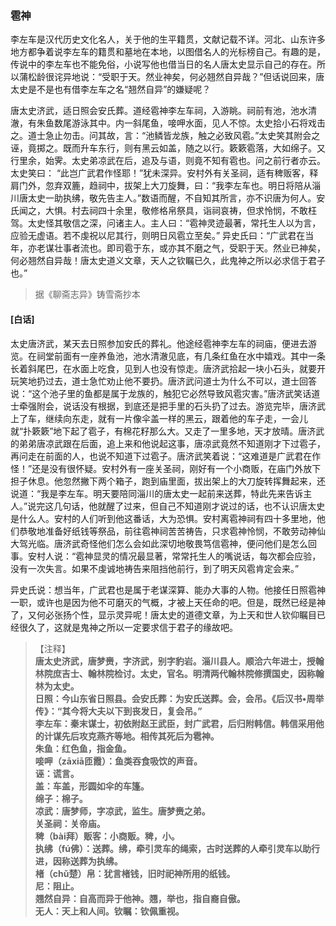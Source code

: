 <script type="text/javascript">
    var head = document.getElementsByTagName('head')[0];
    cssURL = '/public/liao.css';
    linkTag = document.createElement('link');
    linkTag.href = cssURL;
    linkTag.setAttribute('type','text/css');
    linkTag.setAttribute('rel','stylesheet');
    head.appendChild(linkTag);
</script>
### 雹神

李左车是汉代历史文化名人，关于他的生平籍贯，文献记载不详。河北、山东许多地方都争着说李左车的籍贯和墓地在本地，以图借名人的光标榜自己。有趣的是，传说中的李左车也不能免俗，小说写他也借当日的名人唐太史显示自己的存在。所以蒲松龄很诧异地说：“受职于天。然业神矣，何必翘然自异哉？”但话说回来，唐太史是不是也有借李左车之名“翘然自异”的嫌疑呢？

唐太史济武，适日照会安氏葬。道经雹神李左车祠，入游眺。祠前有池，池水清澈，有朱鱼数尾游泳其中。内一斜尾鱼，唼呷水面，见人不惊。太史拾小石将戏击之。道士急止勿击。问其故，言：“池鳞皆龙族，触之必致风雹。”太史笑其附会之诬，竟掷之。既而升车东行，则有黑云如盖，随之以行。簌簌雹落，大如绵子。又行里余，始霁。太史弟凉武在后，追及与语，则竟不知有雹也。问之前行者亦云。太史笑曰：
“此岂广武君作怪耶！”犹未深异。安村外有关圣祠，适有稗贩客，释肩门外，忽弃双簏，趋祠中，拔架上大刀旋舞，曰：“我李左车也。明日将陪从淄川唐太史一助执绋，敬先告主人。”数语而醒，不自知其所言，亦不识唐为何人。安氏闻之，大惧。村去祠四十余里，敬修格帛祭具，诣祠哀祷，但求怜悯，不敢枉驾。太史怪其敬信之深，问诸主人。主人曰：“雹神灵迹最著，常托生人以为言，应验无虚语。若不虔祝以尼其行，则明日风雹立至矣。”
异史氏曰：“广武君在当年，亦老谋壮事者流也。即司雹于东，或亦其不磨之气，受职于天。然业已神矣，何必翘然自异哉！唐太史道义文章，天人之钦瞩已久，此鬼神之所以必求信于君子也。”

</section>

> 据《聊斋志异》铸雪斋抄本

#### [白话]
<aside>

太史唐济武，某天去日照参加安氏的葬礼。他途经雹神李左车的祠庙，便进去游览。在祠堂前面有一座养鱼池，池水清澈见底，有几条红鱼在水中嬉戏。其中一条长着斜尾巴，在水面上吃食，见到人也没有惊走。唐济武拾起一块小石头，就要开玩笑地扔过去，道士急忙劝止他不要扔。唐济武问道士为什么不可以，道士回答说：“这个池子里的鱼都是属于龙族的，触犯它必然导致风雹灾害。”唐济武笑话道士牵强附会，说话没有根据，到底还是把手里的石头扔了过去。游览完毕，唐济武上了车，继续向东走，就有一片像伞盖一样的黑云，跟着他的车子走，一会儿就“扑簌簌”地下起了雹子，有棉花籽那么大。又走了一里多地，天才放晴。唐济武的弟弟唐凉武跟在后面，追上来和他说起这事，唐凉武竟然不知道刚才下过雹子，再问走在前面的人，也说不知道下过雹子。唐济武笑着说：“这难道是广武君在作怪！”还是没有很怀疑。安村外有一座关圣祠，刚好有一个小商贩，在庙门外放下担子休息。他忽然撇下两个箱子，跑到庙里面，拔出架上的大刀旋转挥舞起来，还说道：“我是李左车。明天要陪同淄川的唐太史一起前来送葬，特此先来告诉主人。”说完这几句话，他就醒了过来，但自己不知道刚才说过的话，也不认识唐太史是什么人。安村的人们听到他这番话，大为恐惧。安村离雹神祠有四十多里地，他们恭敬地准备好纸钱等祭品，前往雹神祠苦苦祷告，只求雹神怜悯，不敢劳动神仙大驾光临。唐济武奇怪他们怎么会如此深切地敬畏笃信雹神，便问他们是怎么回事。安村人说：“雹神显灵的情况最显著，常常托生人的嘴说话，每次都会应验，没有一次失言。如果不虔诚地祷告来阻挡他前行，到了明天风雹肯定会来。”

异史氏说：想当年，广武君也是属于老谋深算、能办大事的人物。他接任日照雹神一职，或许也是因为他不可磨灭的气概，才被上天任命的吧。但是，既然已经是神了，又何必张扬个性，显示灵异呢！唐太史的道德文章，为上天和世人钦仰瞩目已经很久了，这就是鬼神之所以一定要求信于君子的缘故吧。

</aside>

> 【注释】  
<b>唐太史济武，唐梦赉，字济武，别字豹岩。淄川县人。顺洽六年进士，授翰林院庶吉士、翰林院检讨。太史，官名。明清两代翰林院修撰国史，因称翰林为太史。  
<b>日照</b>：今山东省日照县。会安氏葬：为安氏送葬。会，会吊。《后汉书•周举传》：“其今将大夫以下到丧发日，复会吊。”  
<b>李左车</b>：秦末谋士，初依附赵王武臣，封广武君，后归附韩信。韩信采用他的计谋先后攻克燕齐等地。相传其死后为雹神。  
<b>朱鱼</b>：红色鱼，指金鱼。  
<b>唼呷（zāxiā匝霞）</b>：鱼类吞食吸饮的声音。  
<b>诬</b>：谎言。  
<b>盖</b>：车盖，形圆如伞的车篷。  
<b>绵子</b>：棉子。  
<b>凉武</b>：唐梦师，字凉武，监生。唐梦赉之弟。  
<b>关圣祠</b>：关帝庙。  
<b>稗（bài拜）贩客</b>：小商贩。稗，小。  
<b>执绋（fú佛）</b>：送葬。绋，牵引灵车的绳索，古时送葬的人牵引灵车以助行进，因称送葬为执绋。  
<b>楮（chǔ楚）帛</b>：犹言楮钱，旧时祀神所用的纸钱。  
<b>尼</b>：阻止。  
<b>翘然自异</b>：自高而异于他神。翘，举也，指自裔自傲。  
<b>无人</b>：天上和人间。钦瞩：钦佩重视。  
